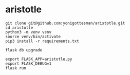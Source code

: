 # aristotle
    git clone git@github.com:yonigottesman/aristotle.git
    cd aristotle
    python3 -m venv venv
    source venv/bin/activate
    pip3 install -r requirements.txt

    flask db upgrade

    export FLASK_APP=aristotle.py
    export FLASK_DEBUG=1
    flask run
